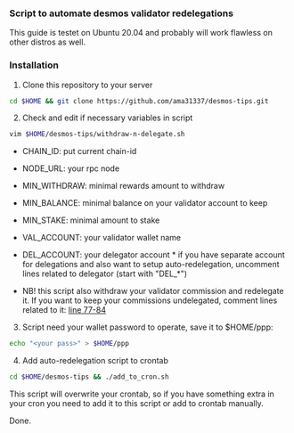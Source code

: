 ### Script to automate desmos validator redelegations
This guide is testet on Ubuntu 20.04 and probably will work flawless on other distros as well.

### Installation
1. Clone this repository to your server
```sh
cd $HOME && git clone https://github.com/ama31337/desmos-tips.git
```
2. Check and edit if necessary variables in script
```sh
vim $HOME/desmos-tips/withdraw-n-delegate.sh
```
- CHAIN_ID: put current chain-id
- NODE_URL: your rpc node
- MIN_WITHDRAW: minimal rewards amount to withdraw
- MIN_BALANCE: minimal balance on your validator account to keep
- MIN_STAKE: minimal amount to stake
- VAL_ACCOUNT: your validator wallet name
- DEL_ACCOUNT: your delegator account * if you have separate account for delegations and also want to setup auto-redelegation, uncomment lines related to delegator (start with "DEL_*")

- NB! this script also withdraw your validator commission and redelegate it.
If you want to keep your commissions undelegated, comment lines related to it: [line  77-84](https://github.com/ama31337/desmos-tips/blob/main/withdraw-n-delegate.sh#L77)

3. Script need your wallet password to operate, save it to $HOME/ppp:
```sh
echo "<your pass>" > $HOME/ppp
```

4. Add auto-redelegation script to crontab
```sh
cd $HOME/desmos-tips && ./add_to_cron.sh
```
This script will overwrite your crontab, so if you have something extra in your cron you need to add it to this script or add to crontab manually.

Done.
